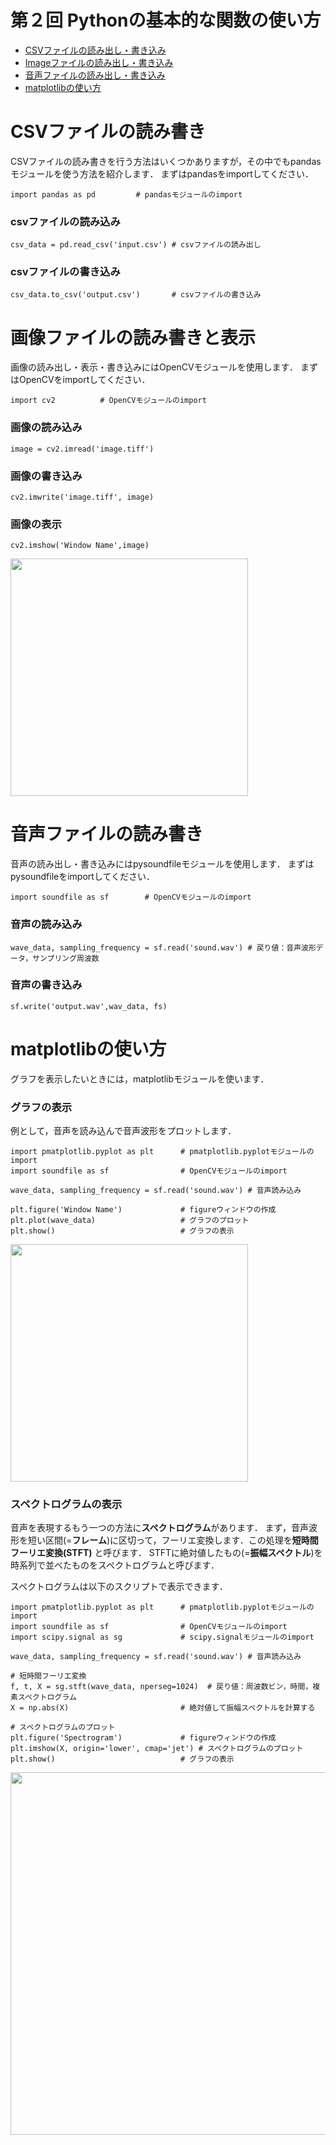 # 第２回 Pythonの基本的な関数の使い方

- [CSVファイルの読み出し・書き込み](#CSVファイルの読み書き)
- [Imageファイルの読み出し・書き込み](#画像ファイルの読み書きと表示)
- [音声ファイルの読み出し・書き込み](#音声ファイルの読み書き)
- [matplotlibの使い方](#matplotlibの使い方)

# CSVファイルの読み書き

CSVファイルの読み書きを行う方法はいくつかありますが，その中でもpandasモジュールを使う方法を紹介します．
まずはpandasをimportしてください．
```@Python
import pandas as pd			# pandasモジュールのimport
```

### csvファイルの読み込み
```@Python
csv_data = pd.read_csv('input.csv')	# csvファイルの読み出し
```

### csvファイルの書き込み
```@Python
csv_data.to_csv('output.csv')		# csvファイルの書き込み
```

# 画像ファイルの読み書きと表示

画像の読み出し・表示・書き込みにはOpenCVモジュールを使用します．
まずはOpenCVをimportしてください．
```@Python
import cv2			# OpenCVモジュールのimport
```

### 画像の読み込み
```@Python
image = cv2.imread('image.tiff')
```

### 画像の書き込み
```@Python
cv2.imwrite('image.tiff', image)
```

### 画像の表示
```@Python
cv2.imshow('Window Name',image) 
```
<img src="https://github.com/Shimamura-Lab-SU/Sharing-Knowledge-Database/blob/master/python_exercise/02_IO/image.jpg" width="380px">

# 音声ファイルの読み書き

音声の読み出し・書き込みにはpysoundfileモジュールを使用します．
まずはpysoundfileをimportしてください．
```@Python
import soundfile as sf        # OpenCVモジュールのimport
```

### 音声の読み込み
```@Python
wave_data, sampling_frequency = sf.read('sound.wav') # 戻り値：音声波形データ，サンプリング周波数
```

### 音声の書き込み
```@Python
sf.write('output.wav',wav_data, fs)
```

# matplotlibの使い方

グラフを表示したいときには，matplotlibモジュールを使います．

### グラフの表示

例として，音声を読み込んで音声波形をプロットします．
```@Python
import pmatplotlib.pyplot as plt      # pmatplotlib.pyplotモジュールのimport
import soundfile as sf                # OpenCVモジュールのimport

wave_data, sampling_frequency = sf.read('sound.wav') # 音声読み込み

plt.figure('Window Name')             # figureウィンドウの作成
plt.plot(wave_data)                   # グラフのプロット
plt.show()                            # グラフの表示
```
<img src="https://github.com/Shimamura-Lab-SU/Sharing-Knowledge-Database/blob/master/python_exercise/02_IO/waveform.jpg" width="380px">

### スペクトログラムの表示

音声を表現するもう一つの方法に**スペクトログラム**があります．
まず，音声波形を短い区間(=**フレーム**)に区切って，フーリエ変換します．この処理を**短時間フーリエ変換(STFT)** と呼びます．
STFTに絶対値したもの(=**振幅スペクトル**)を時系列で並べたものをスペクトログラムと呼びます．

スペクトログラムは以下のスクリプトで表示できます．
```@Python
import pmatplotlib.pyplot as plt      # pmatplotlib.pyplotモジュールのimport
import soundfile as sf                # OpenCVモジュールのimport
import scipy.signal as sg             # scipy.signalモジュールのimport

wave_data, sampling_frequency = sf.read('sound.wav') # 音声読み込み

# 短時間フーリエ変換
f, t, X = sg.stft(wave_data, nperseg=1024)  # 戻り値：周波数ビン，時間，複素スペクトログラム
X = np.abs(X)                         # 絶対値して振幅スペクトルを計算する

# スペクトログラムのプロット
plt.figure('Spectrogram')             # figureウィンドウの作成
plt.imshow(X, origin='lower', cmap='jet') # スペクトログラムのプロット
plt.show()                            # グラフの表示
```
<img src="https://github.com/Shimamura-Lab-SU/Sharing-Knowledge-Database/blob/master/python_exercise/02_IO/spec.png" width="580px">

